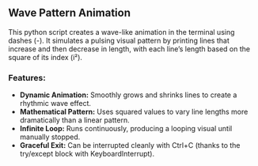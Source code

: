## Wave Pattern Animation
This python script creates a wave-like animation in the terminal using dashes (-). It simulates a pulsing visual pattern by printing lines that increase and then decrease in length, with each line’s length based on the square of its index (i²).

### Features:
- **Dynamic Animation:** Smoothly grows and shrinks lines to create a rhythmic wave effect.
- **Mathematical Pattern:** Uses squared values to vary line lengths more dramatically than a linear pattern.
- **Infinite Loop:** Runs continuously, producing a looping visual until manually stopped.
- **Graceful Exit:** Can be interrupted cleanly with Ctrl+C (thanks to the try/except block with KeyboardInterrupt).
